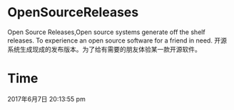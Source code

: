 # OpenSourceReleases
Open Source Releases,Open source systems generate off the shelf releases. To experience an open source software for a friend in need.
开源系统生成现成的发布版本。为了给有需要的朋友体验某一款开源软件。


# Time
 2017年6月7日 20:13:55 pm